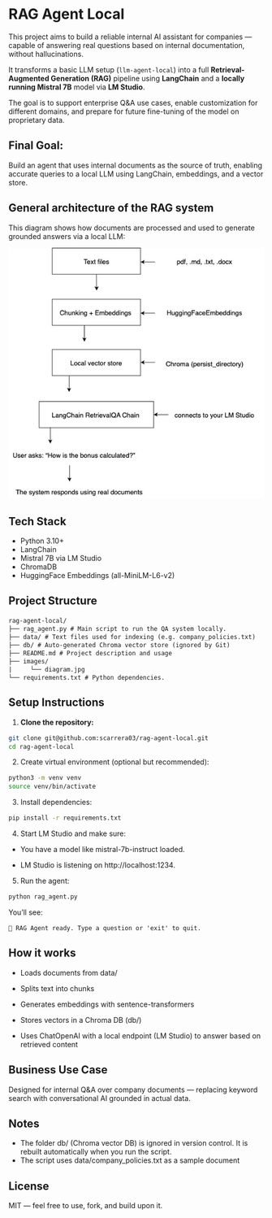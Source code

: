 # RAG Agent Local

This project aims to build a reliable internal AI assistant for companies — capable of answering real questions based on internal documentation, without hallucinations.

It transforms a basic LLM setup (`llm-agent-local`) into a full **Retrieval-Augmented Generation (RAG)** pipeline using **LangChain** and a **locally running Mistral 7B** model via **LM Studio**.

The goal is to support enterprise Q&A use cases, enable customization for different domains, and prepare for future fine-tuning of the model on proprietary data.

## Final Goal:

Build an agent that uses internal documents as the source of truth, enabling accurate queries to a local LLM using LangChain, embeddings, and a vector store.

## General architecture of the RAG system

This diagram shows how documents are processed and used to generate grounded answers via a local LLM:

<p align="center">
  <img src="images/diagram.jpg" alt="RAG architecture diagram" width="600"/>
</p>


## Tech Stack

- Python 3.10+
- LangChain
- Mistral 7B via LM Studio
- ChromaDB
- HuggingFace Embeddings (all-MiniLM-L6-v2)
  
## Project Structure

```
rag-agent-local/
├── rag_agent.py # Main script to run the QA system locally.
├── data/ # Text files used for indexing (e.g. company_policies.txt)
├── db/ # Auto-generated Chroma vector store (ignored by Git)
├── README.md # Project description and usage
├── images/
|     └── diagram.jpg
└── requirements.txt # Python dependencies.
```

## Setup Instructions

1. **Clone the repository:**
```bash
git clone git@github.com:scarrera03/rag-agent-local.git
cd rag-agent-local
```

2. Create virtual environment (optional but recommended):
```bash
python3 -m venv venv
source venv/bin/activate
```

3. Install dependencies:
```bash
pip install -r requirements.txt
```

4. Start LM Studio and make sure:

- You have a model like mistral-7b-instruct loaded.

- LM Studio is listening on http://localhost:1234.
  
5. Run the agent:
```bash
python rag_agent.py
```
You’ll see:
```pgsql
🤖 RAG Agent ready. Type a question or 'exit' to quit.
```

## How it works

- Loads documents from data/

- Splits text into chunks

- Generates embeddings with sentence-transformers

- Stores vectors in a Chroma DB (db/)

- Uses ChatOpenAI with a local endpoint (LM Studio) to answer based on retrieved content
  
## Business Use Case
Designed for internal Q&A over company documents — replacing keyword search with conversational AI grounded in actual data.

## Notes
- The folder db/ (Chroma vector DB) is ignored in version control. It is rebuilt automatically when you run the script.
- The script uses data/company_policies.txt as a sample document

## License
MIT — feel free to use, fork, and build upon it.
